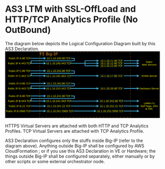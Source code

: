 # AS3 LTM with SSL-OffLoad and HTTP/TCP Analytics Profile (No OutBound)








The diagram below depicts the Logical Configuration Diagram built by this AS3 Declaration.
![Logical Configuration Diagram](../Figures/LogicalConfigurationDiagramNoOutBound.png)

HTTPS Virtual Servers are attached with both HTTP and TCP Analytics Profiles. TCP Virtual Servers are attached with TCP Analytics Profile.

AS3 Declaration configures only the stuffs inside Big-IP (refer to the diagram above).
Anything outside Big-IP shall be configured by AWS CloudFormation ; or if you use this AS3 Declaration in VE or Hardware; the things outside Big-IP shall be configured separately, either manually or by other scripts or some external orchestrator node.


